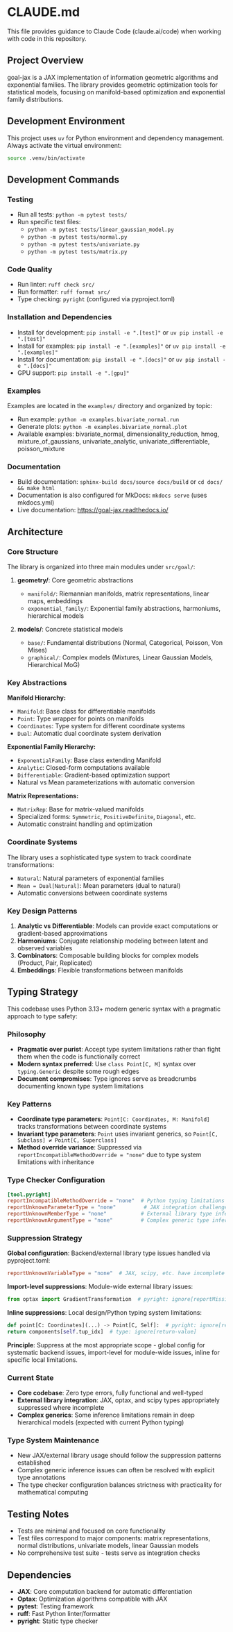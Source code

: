 # CLAUDE.md

This file provides guidance to Claude Code (claude.ai/code) when working with code in this repository.

## Project Overview

goal-jax is a JAX implementation of information geometric algorithms and exponential families. The library provides geometric optimization tools for statistical models, focusing on manifold-based optimization and exponential family distributions.

## Development Environment

This project uses `uv` for Python environment and dependency management. Always activate the virtual environment:

```bash
source .venv/bin/activate
```

## Development Commands

### Testing
- Run all tests: `python -m pytest tests/`
- Run specific test files:
  - `python -m pytest tests/linear_gaussian_model.py`
  - `python -m pytest tests/normal.py`
  - `python -m pytest tests/univariate.py`
  - `python -m pytest tests/matrix.py`

### Code Quality
- Run linter: `ruff check src/`
- Run formatter: `ruff format src/`
- Type checking: `pyright` (configured via pyproject.toml)

### Installation and Dependencies
- Install for development: `pip install -e ".[test]"` or `uv pip install -e ".[test]"`
- Install for examples: `pip install -e ".[examples]"` or `uv pip install -e ".[examples]"`
- Install for documentation: `pip install -e ".[docs]"` or `uv pip install -e ".[docs]"`
- GPU support: `pip install -e ".[gpu]"`

### Examples
Examples are located in the `examples/` directory and organized by topic:
- Run example: `python -m examples.bivariate_normal.run`
- Generate plots: `python -m examples.bivariate_normal.plot`
- Available examples: bivariate_normal, dimensionality_reduction, hmog, mixture_of_gaussians, univariate_analytic, univariate_differentiable, poisson_mixture

### Documentation
- Build documentation: `sphinx-build docs/source docs/build` or `cd docs/ && make html`
- Documentation is also configured for MkDocs: `mkdocs serve` (uses mkdocs.yml)
- Live documentation: https://goal-jax.readthedocs.io/

## Architecture

### Core Structure
The library is organized into three main modules under `src/goal/`:

1. **geometry/**: Core geometric abstractions
   - `manifold/`: Riemannian manifolds, matrix representations, linear maps, embeddings
   - `exponential_family/`: Exponential family abstractions, harmoniums, hierarchical models

2. **models/**: Concrete statistical models
   - `base/`: Fundamental distributions (Normal, Categorical, Poisson, Von Mises)
   - `graphical/`: Complex models (Mixtures, Linear Gaussian Models, Hierarchical MoG)

### Key Abstractions

**Manifold Hierarchy:**
- `Manifold`: Base class for differentiable manifolds
- `Point`: Type wrapper for points on manifolds
- `Coordinates`: Type system for different coordinate systems
- `Dual`: Automatic dual coordinate system derivation

**Exponential Family Hierarchy:**
- `ExponentialFamily`: Base class extending Manifold
- `Analytic`: Closed-form computations available
- `Differentiable`: Gradient-based optimization support
- Natural vs Mean parameterizations with automatic conversion

**Matrix Representations:**
- `MatrixRep`: Base for matrix-valued manifolds
- Specialized forms: `Symmetric`, `PositiveDefinite`, `Diagonal`, etc.
- Automatic constraint handling and optimization

### Coordinate Systems
The library uses a sophisticated type system to track coordinate transformations:
- `Natural`: Natural parameters of exponential families
- `Mean = Dual[Natural]`: Mean parameters (dual to natural)
- Automatic conversions between coordinate systems

### Key Design Patterns
1. **Analytic vs Differentiable**: Models can provide exact computations or gradient-based approximations
2. **Harmoniums**: Conjugate relationship modeling between latent and observed variables
3. **Combinators**: Composable building blocks for complex models (Product, Pair, Replicated)
4. **Embeddings**: Flexible transformations between manifolds

## Typing Strategy

This codebase uses Python 3.13+ modern generic syntax with a pragmatic approach to type safety:

### Philosophy
- **Pragmatic over purist**: Accept type system limitations rather than fight them when the code is functionally correct
- **Modern syntax preferred**: Use `class Point[C, M]` syntax over `typing.Generic` despite some rough edges
- **Document compromises**: Type ignores serve as breadcrumbs documenting known type system limitations

### Key Patterns
- **Coordinate type parameters**: `Point[C: Coordinates, M: Manifold]` tracks transformations between coordinate systems
- **Invariant type parameters**: `Point` uses invariant generics, so `Point[C, Subclass] ≠ Point[C, Superclass]`
- **Method override variance**: Suppressed via `reportIncompatibleMethodOverride = "none"` due to type system limitations with inheritance

### Type Checker Configuration
```toml
[tool.pyright]
reportIncompatibleMethodOverride = "none"  # Python typing limitations with method variance
reportUnknownParameterType = "none"         # JAX integration challenges
reportUnknownMemberType = "none"           # External library type inference
reportUnknownArgumentType = "none"         # Complex generic type inference
```

### Suppression Strategy
**Global configuration**: Backend/external library type issues handled via pyproject.toml:
```toml
reportUnknownVariableType = "none"  # JAX, scipy, etc. have incomplete types
```

**Import-level suppressions**: Module-wide external library issues:
```python
from optax import GradientTransformation  # pyright: ignore[reportMissingTypeStubs]
```

**Inline suppressions**: Local design/Python typing system limitations:
```python
def point[C: Coordinates](...) -> Point[C, Self]:  # pyright: ignore[reportInvalidTypeVarUse]
return components[self.tup_idx]  # type: ignore[return-value]
```

**Principle**: Suppress at the most appropriate scope - global config for systematic backend issues, import-level for module-wide issues, inline for specific local limitations.

### Current State
- **Core codebase**: Zero type errors, fully functional and well-typed
- **External library integration**: JAX, optax, and scipy types appropriately suppressed where incomplete
- **Complex generics**: Some inference limitations remain in deep hierarchical models (expected with current Python typing)

### Type System Maintenance
- New JAX/external library usage should follow the suppression patterns established
- Complex generic inference issues can often be resolved with explicit type annotations
- The type checker configuration balances strictness with practicality for mathematical computing

## Testing Notes
- Tests are minimal and focused on core functionality
- Test files correspond to major components: matrix representations, normal distributions, univariate models, linear Gaussian models
- No comprehensive test suite - tests serve as integration checks

## Dependencies
- **JAX**: Core computation backend for automatic differentiation
- **Optax**: Optimization algorithms compatible with JAX
- **pytest**: Testing framework
- **ruff**: Fast Python linter/formatter
- **pyright**: Static type checker